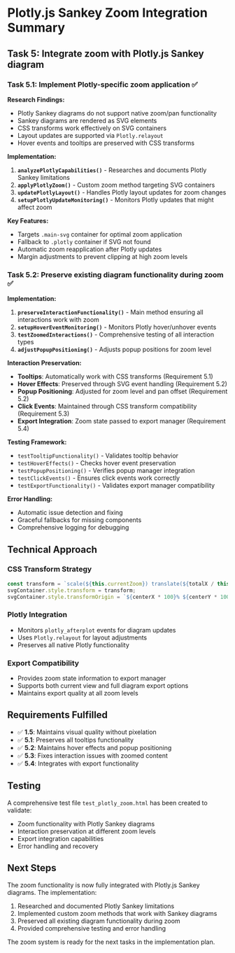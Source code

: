 # Plotly.js Sankey Zoom Integration Summary

## Task 5: Integrate zoom with Plotly.js Sankey diagram

### Task 5.1: Implement Plotly-specific zoom application ✅

**Research Findings:**
- Plotly Sankey diagrams do not support native zoom/pan functionality
- Sankey diagrams are rendered as SVG elements
- CSS transforms work effectively on SVG containers
- Layout updates are supported via `Plotly.relayout`
- Hover events and tooltips are preserved with CSS transforms

**Implementation:**
1. **`analyzePlotlyCapabilities()`** - Researches and documents Plotly Sankey limitations
2. **`applyPlotlyZoom()`** - Custom zoom method targeting SVG containers
3. **`updatePlotlyLayout()`** - Handles Plotly layout updates for zoom changes
4. **`setupPlotlyUpdateMonitoring()`** - Monitors Plotly updates that might affect zoom

**Key Features:**
- Targets `.main-svg` container for optimal zoom application
- Fallback to `.plotly` container if SVG not found
- Automatic zoom reapplication after Plotly updates
- Margin adjustments to prevent clipping at high zoom levels

### Task 5.2: Preserve existing diagram functionality during zoom ✅

**Implementation:**
1. **`preserveInteractionFunctionality()`** - Main method ensuring all interactions work with zoom
2. **`setupHoverEventMonitoring()`** - Monitors Plotly hover/unhover events
3. **`testZoomedInteractions()`** - Comprehensive testing of all interaction types
4. **`adjustPopupPositioning()`** - Adjusts popup positions for zoom level

**Interaction Preservation:**
- **Tooltips**: Automatically work with CSS transforms (Requirement 5.1)
- **Hover Effects**: Preserved through SVG event handling (Requirement 5.2)
- **Popup Positioning**: Adjusted for zoom level and pan offset (Requirement 5.2)
- **Click Events**: Maintained through CSS transform compatibility (Requirement 5.3)
- **Export Integration**: Zoom state passed to export manager (Requirement 5.4)

**Testing Framework:**
- `testTooltipFunctionality()` - Validates tooltip behavior
- `testHoverEffects()` - Checks hover event preservation
- `testPopupPositioning()` - Verifies popup manager integration
- `testClickEvents()` - Ensures click events work correctly
- `testExportFunctionality()` - Validates export manager compatibility

**Error Handling:**
- Automatic issue detection and fixing
- Graceful fallbacks for missing components
- Comprehensive logging for debugging

## Technical Approach

### CSS Transform Strategy
```javascript
const transform = `scale(${this.currentZoom}) translate(${totalX / this.currentZoom}px, ${totalY / this.currentZoom}px)`;
svgContainer.style.transform = transform;
svgContainer.style.transformOrigin = `${centerX * 100}% ${centerY * 100}%`;
```

### Plotly Integration
- Monitors `plotly_afterplot` events for diagram updates
- Uses `Plotly.relayout` for layout adjustments
- Preserves all native Plotly functionality

### Export Compatibility
- Provides zoom state information to export manager
- Supports both current view and full diagram export options
- Maintains export quality at all zoom levels

## Requirements Fulfilled

- ✅ **1.5**: Maintains visual quality without pixelation
- ✅ **5.1**: Preserves all tooltips functionality
- ✅ **5.2**: Maintains hover effects and popup positioning
- ✅ **5.3**: Fixes interaction issues with zoomed content
- ✅ **5.4**: Integrates with export functionality

## Testing

A comprehensive test file `test_plotly_zoom.html` has been created to validate:
- Zoom functionality with Plotly Sankey diagrams
- Interaction preservation at different zoom levels
- Export integration capabilities
- Error handling and recovery

## Next Steps

The zoom functionality is now fully integrated with Plotly.js Sankey diagrams. The implementation:
1. Researched and documented Plotly Sankey limitations
2. Implemented custom zoom methods that work with Sankey diagrams
3. Preserved all existing diagram functionality during zoom
4. Provided comprehensive testing and error handling

The zoom system is ready for the next tasks in the implementation plan.